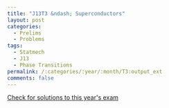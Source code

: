 ```yaml
---
title: "J13T3 &ndash; Superconductors"
layout: post
categories:
  - Prelims
  - Problems
tags:
  - Statmech
  - J13
  - Phase Transitions
permalink: /:categories/:year/:month/T3:output_ext
comments: false
---
```

<object data="2013J3T.pdf" type="application/pdf" width="100%" height="500"></object>
<div class="message"><a href='https://princetonprelim.com/prelim/30/'>Check for solutions to this year's exam</a></div>